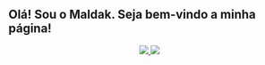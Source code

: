 ## Olá! Sou o Maldak. Seja bem-vindo a minha página!
<div align="center">
  <a href="https://github.com/maldak123">
  <img src="https://github-readme-stats.vercel.app/api?username=maldak123&show_icons=true&theme=dracula&include_all_commits=true&count_private=true&border_radius=20"/>
  <img src="https://github-readme-stats.vercel.app/api/top-langs/?username=maldak123&layout=compact&langs_count=7&theme=dracula&border_radius=20"/>
</div>
